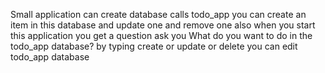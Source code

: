 Small application can create database calls todo_app 
you can create an item in this database and update one and remove one also
when you start this application you get a question ask you What do you want to do in the todo_app database?
by typing create or update or delete you can edit todo_app database
